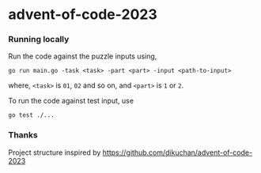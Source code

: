 # advent-of-code-2023

### Running locally

Run the code against the puzzle inputs using,

```shell
go run main.go -task <task> -part <part> -input <path-to-input>
```

where, `<task>` is `01`, `02` and so on, and `<part>` is `1` or `2`.

To run the code against test input, use

```shell
go test ./...
```

### Thanks

Project structure inspired by https://github.com/dikuchan/advent-of-code-2023